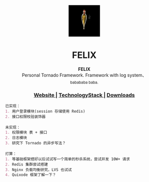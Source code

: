 <div align="center">
<img src="static/logo.jpeg" alt="Mark Text" width="100" height="100">
<h1 align="center">FELIX</h1>
</div>

<div align="center">
  <strong>FELIX</strong><br>
    Personal Tornado Framework. Framework with log system、<br>
  <sub>babababa baba.</sub>
</div>

<div align="center">
  <h3>
    <a href="https://">
      Website
    </a>
    <span> | </span>
    <a href="https://">
      TechnologyStack
    </a>
    <span> | </span>
    <a href="https://">
      Downloads
    </a>
  </h3>
</div>

```markdown
已实现：
1. 用户登录模块(session 存储使用 Redis)
2. 接口权限校验装饰器

未实现：
1. 权限模块 表 + 接口
2. 日志模块
3. 研究下 Tornado 的异步写法？

打算：
1. 等基础框架搭好以后试试写一个简单的秒杀系统，尝试并发 10W+ 请求
2. Redis 集群尝试搭建
3. Nginx 负载均衡研究，LVS 也试试
4. Quixode 框架了解一下？
```
